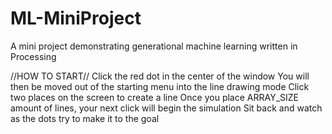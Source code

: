 # ML-MiniProject
A mini project demonstrating generational machine learning written in Processing


//HOW TO START//
Click the red dot in the center of the window
You will then be moved out of the starting menu into the line drawing mode
Click two places on the screen to create a line
Once you place ARRAY_SIZE amount of lines, your next click will begin the simulation
Sit back and watch as the dots try to make it to the goal

